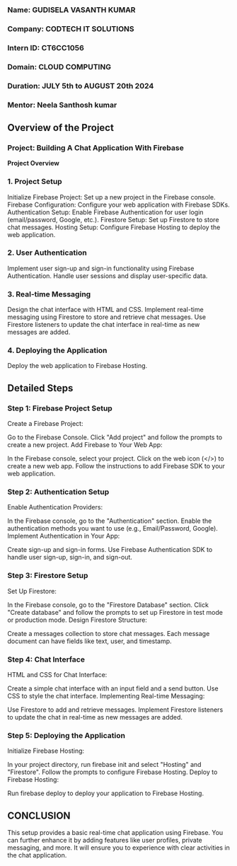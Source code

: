 ### **Name:** GUDISELA VASANTH KUMAR
### **Company:** CODTECH IT SOLUTIONS
### **Intern ID:** CT6CC1056
### **Domain:** CLOUD COMPUTING
### **Duration:** JULY 5th to AUGUST 20th 2024
### **Mentor:** Neela Santhosh kumar

## Overview of the Project
### Project: Building A Chat Application With Firebase
**Project Overview**
### 1. Project Setup
Initialize Firebase Project: Set up a new project in the Firebase console.
Firebase Configuration: Configure your web application with Firebase SDKs.
Authentication Setup: Enable Firebase Authentication for user login (email/password, Google, etc.).
Firestore Setup: Set up Firestore to store chat messages.
Hosting Setup: Configure Firebase Hosting to deploy the web application.
### 2. User Authentication
Implement user sign-up and sign-in functionality using Firebase Authentication.
Handle user sessions and display user-specific data.
### 3. Real-time Messaging
Design the chat interface with HTML and CSS.
Implement real-time messaging using Firestore to store and retrieve chat messages.
Use Firestore listeners to update the chat interface in real-time as new messages are added.
### 4. Deploying the Application
Deploy the web application to Firebase Hosting.
## Detailed Steps
### Step 1: Firebase Project Setup
Create a Firebase Project:

Go to the Firebase Console.
Click "Add project" and follow the prompts to create a new project.
Add Firebase to Your Web App:

In the Firebase console, select your project.
Click on the web icon (</>) to create a new web app.
Follow the instructions to add Firebase SDK to your web application.
### Step 2: Authentication Setup
Enable Authentication Providers:

In the Firebase console, go to the "Authentication" section.
Enable the authentication methods you want to use (e.g., Email/Password, Google).
Implement Authentication in Your App:

Create sign-up and sign-in forms.
Use Firebase Authentication SDK to handle user sign-up, sign-in, and sign-out.
### Step 3: Firestore Setup
Set Up Firestore:

In the Firebase console, go to the "Firestore Database" section.
Click "Create database" and follow the prompts to set up Firestore in test mode or production mode.
Design Firestore Structure:

Create a messages collection to store chat messages.
Each message document can have fields like text, user, and timestamp.
### Step 4: Chat Interface
HTML and CSS for Chat Interface:

Create a simple chat interface with an input field and a send button.
Use CSS to style the chat interface.
Implementing Real-time Messaging:

Use Firestore to add and retrieve messages.
Implement Firestore listeners to update the chat in real-time as new messages are added.
### Step 5: Deploying the Application
Initialize Firebase Hosting:

In your project directory, run firebase init and select "Hosting" and "Firestore".
Follow the prompts to configure Firebase Hosting.
Deploy to Firebase Hosting:

Run firebase deploy to deploy your application to Firebase Hosting.


## CONCLUSION
This setup provides a basic real-time chat application using Firebase. You can further enhance it by adding features like user profiles, private messaging, and more.
It will ensure you to experience with clear activities in the chat application.







